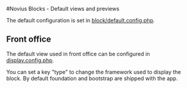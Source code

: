 #Novius Blocks - Default views and previews

The default configuration is set in [block/default.config.php](../config/block/default.config.php).

## Front office

The default view used in front office can be configured in [display.config.php](../config/display.config.php).

You can set a key "type" to change the framework used to display the block.
By default foundation and bootstrap are shipped with the app.